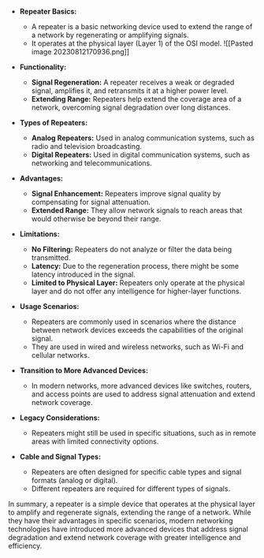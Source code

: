 - **Repeater Basics:**
    
    - A repeater is a basic networking device used to extend the range of a network by regenerating or amplifying signals.
    - It operates at the physical layer (Layer 1) of the OSI model.
![[Pasted image 20230812170936.png]]
- **Functionality:**
    
    - **Signal Regeneration:** A repeater receives a weak or degraded signal, amplifies it, and retransmits it at a higher power level.
    - **Extending Range:** Repeaters help extend the coverage area of a network, overcoming signal degradation over long distances.
- **Types of Repeaters:**
    
    - **Analog Repeaters:** Used in analog communication systems, such as radio and television broadcasting.
    - **Digital Repeaters:** Used in digital communication systems, such as networking and telecommunications.
- **Advantages:**
    
    - **Signal Enhancement:** Repeaters improve signal quality by compensating for signal attenuation.
    - **Extended Range:** They allow network signals to reach areas that would otherwise be beyond their range.
- **Limitations:**
    
    - **No Filtering:** Repeaters do not analyze or filter the data being transmitted.
    - **Latency:** Due to the regeneration process, there might be some latency introduced in the signal.
    - **Limited to Physical Layer:** Repeaters only operate at the physical layer and do not offer any intelligence for higher-layer functions.
- **Usage Scenarios:**
    
    - Repeaters are commonly used in scenarios where the distance between network devices exceeds the capabilities of the original signal.
    - They are used in wired and wireless networks, such as Wi-Fi and cellular networks.
- **Transition to More Advanced Devices:**
    
    - In modern networks, more advanced devices like switches, routers, and access points are used to address signal attenuation and extend network coverage.
- **Legacy Considerations:**
    
    - Repeaters might still be used in specific situations, such as in remote areas with limited connectivity options.
- **Cable and Signal Types:**
    
    - Repeaters are often designed for specific cable types and signal formats (analog or digital).
    - Different repeaters are required for different types of signals.

In summary, a repeater is a simple device that operates at the physical layer to amplify and regenerate signals, extending the range of a network. While they have their advantages in specific scenarios, modern networking technologies have introduced more advanced devices that address signal degradation and extend network coverage with greater intelligence and efficiency.